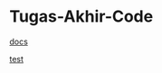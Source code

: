 # Tugas-Akhir-Code

[docs](https://github.com/naufal-dean/Tugas-Akhir-Docs-2)

[test](https://github.com/naufal-dean/Tugas-Akhir-Test)
